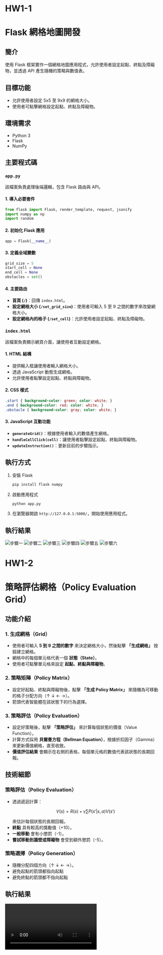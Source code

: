 # HW1-1 
# Flask 網格地圖開發

## 簡介
使用 Flask 框架實作一個網格地圖應用程式，允許使用者設定起點、終點及障礙物，並透過 API 產生隨機的策略與數值表。

## 目標功能
- 允許使用者設定 5x5 至 9x9 的網格大小。
- 使用者可點擊網格設定起點、終點及障礙物。

## 環境需求
- Python 3
- Flask
- NumPy

## 主要程式碼

### `app.py`
該檔案負責處理後端邏輯，包含 Flask 路由與 API。

#### 1. 導入必要套件
```python
from flask import Flask, render_template, request, jsonify
import numpy as np
import random
```

#### 2. 初始化 Flask 應用
```python
app = Flask(__name__)
```

#### 3. 定義全域變數
```python
grid_size = 5
start_cell = None
end_cell = None
obstacles = set()
```

#### 4. 主要路由
- **首頁 (`/`)**：回傳 `index.html`。
- **設定網格大小 (`/set_grid_size`)**：使用者可輸入 5 至 9 之間的數字來改變網格大小。
- **設定網格內的格子 (`/set_cell`)**：允許使用者設定起點、終點及障礙物。

### `index.html`
該檔案負責顯示網頁介面，讓使用者互動設定網格。

#### 1. HTML 結構
- 提供輸入框讓使用者輸入網格大小。
- 透過 JavaScript 動態生成網格。
- 允許使用者點擊設定起點、終點與障礙物。

#### 2. CSS 樣式
```css
.start { background-color: green; color: white; }
.end { background-color: red; color: white; }
.obstacle { background-color: gray; color: white; }
```

#### 3. JavaScript 互動功能
- **`generateGrid()`**：根據使用者輸入的數值產生網格。
- **`handleCellClick(cell)`**：讓使用者點擊設定起點、終點與障礙物。
- **`updateInstruction()`**：更新目前的步驟指示。

## 執行方式
1. 安裝 Flask
   ```sh
   pip install flask numpy
   ```
2. 啟動應用程式
   ```sh
   python app.py
   ```
3. 在瀏覽器開啟 `http://127.0.0.1:5000/`，開始使用應用程式。

## 執行結果
![步驟一](HW1/HW1-1/Result/1.png)
![步驟二](HW1/HW1-1/Result/2.png)
![步驟三](HW1/HW1-1/Result/3.png)
![步驟四](HW1/HW1-1/Result/4.png)
![步驟五](HW1/HW1-1/Result/5.png)
![步驟六](HW1/HW1-1/Result/6.png)


# HW1-2
# 策略評估網格（Policy Evaluation Grid）

## 功能介紹
### 1. 生成網格（Grid）
- 使用者可輸入 **5 到 9 之間的數字** 來決定網格大小，然後點擊 **「生成網格」** 按鈕建立網格。
- 網格中的每個單元格代表一個 **狀態（State）**。
- 使用者可點擊單元格來設定 **起點、終點與障礙物**。

### 2. 策略矩陣（Policy Matrix）
- 設定好起點、終點與障礙物後，點擊 **「生成 Policy Matrix」** 來隨機為可移動的格子分配方向（↑ ↓ ← →）。
- 箭頭代表智能體在該狀態下的行為選擇。

### 3. 策略評估（Policy Evaluation）
- 設定好策略後，點擊 **「策略評估」** 來計算每個狀態的價值（Value Function）。
- 計算方式採用 **貝爾曼方程（Bellman Equation）**，根據折扣因子（Gamma）來更新價值網格，直至收斂。
- **價值評估結果** 會顯示在右側的表格，每個單元格的數值代表該狀態的長期回報。

## 技術細節
### **策略評估（Policy Evaluation）**
- 透過遞迴計算：
  ```math
  V(s) = R(s) + \gamma \sum P(s' | s, a) V(s')
  ```
  來估計每個狀態的長期回報。
- **終點** 具有較高的獎勵值（+10）。
- **一般移動** 會有小懲罰（-1）。
- **嘗試移動到牆壁或障礙物** 會受到額外懲罰（-5）。

### **策略選擇（Policy Generation）**
- 隨機分配四個方向（↑ ↓ ← →）。
- 避免起點的箭頭都指向起點
- 避免終點的箭頭都不指向起點

## 執行結果

![影片](HW1/HW1-2/Result/Result.mp4)


